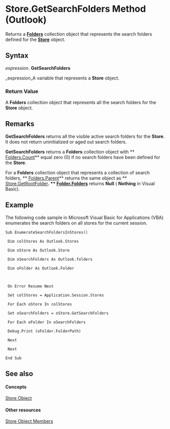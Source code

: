 
# Store.GetSearchFolders Method (Outlook)

Returns a  **[Folders](0c814c3c-74fc-414c-982d-a0097fcb35c2.md)** collection object that represents the search folders defined for the **[Store](1eb22fe9-8849-7476-5388-2515b48591b9.md)** object.


## Syntax

 _expression_. **GetSearchFolders**

 _expression_A variable that represents a  **Store** object.


### Return Value

A  **Folders** collection object that represents all the search folders for the **Store** object.


## Remarks

 **GetSearchFolders** returns all the visible active search folders for the **Store**. It does not return uninitialized or aged out search folders.

 **GetSearchFolders** returns a **Folders** collection object with ** [Folders.Count](b1884cc1-5b50-0ea8-315a-3616d11db0e6.md)** equal zero (0) if no search folders have been defined for the **Store**.

For a  **Folders** collection object that represents a collection of search folders, ** [Folders.Parent](4fe483ec-7e6e-ca82-8a1d-d039a7b9e89c.md)** returns the same object as ** [Store.GetRootFolder](09da4d57-c33d-6946-cc21-7233e89efb10.md)**.  ** [Folder.Folders](41464c32-023e-9079-4f24-51586305325c.md)** returns **Null** ( **Nothing** in Visual Basic).


## Example

The following code sample in Microsoft Visual Basic for Applications (VBA) enumerates the search folders on all stores for the current session.


```
Sub EnumerateSearchFoldersInStores() 
 
 Dim colStores As Outlook.Stores 
 
 Dim oStore As Outlook.Store 
 
 Dim oSearchFolders As Outlook.folders 
 
 Dim oFolder As Outlook.Folder 
 
 
 
 On Error Resume Next 
 
 Set colStores = Application.Session.Stores 
 
 For Each oStore In colStores 
 
 Set oSearchFolders = oStore.GetSearchFolders 
 
 For Each oFolder In oSearchFolders 
 
 Debug.Print (oFolder.FolderPath) 
 
 Next 
 
 Next 
 
End Sub
```


## See also


#### Concepts


 [Store Object](1eb22fe9-8849-7476-5388-2515b48591b9.md)
#### Other resources


 [Store Object Members](84c1d423-e507-0b3b-6570-33829b94be04.md)
